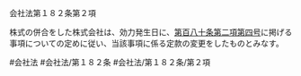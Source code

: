 会社法第１８２条第２項

株式の併合をした株式会社は、効力発生日に、[第百八十条第二項第四号](会社法＿＿＿＿第１８０条第２項第４号)に掲げる事項についての定めに従い、当該事項に係る定款の変更をしたものとみなす。

#会社法
#会社法/第１８２条
#会社法/第１８２条/第２項
